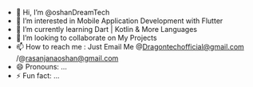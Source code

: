 - 👋 Hi, I’m @oshanDreamTech
- 👀 I’m interested in Mobile Application Development with Flutter
- 🌱 I’m currently learning Dart | Kotlin & More Languages
- 💞️ I’m looking to collaborate on My Projects
- 📫 How to reach me : Just Email Me @Dragontechofficial@gmail.com /@rasanjanaoshan@gmail.com
- 😄 Pronouns: ...
- ⚡ Fun fact: ...

<!---
oshanDreamTech/oshanDreamTech is a ✨ special ✨ repository because its `README.md` (this file) appears on your GitHub profile.
You can click the Preview link to take a look at your changes.
--->
